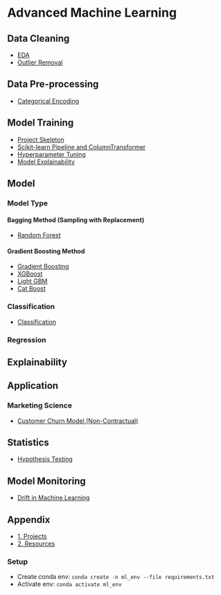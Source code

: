 # Advanced Machine Learning

## Data Cleaning

- [EDA](./docs/eda.md)
- [Outlier Removal](./docs/outlier_removal.md)

## Data Pre-processing

- [Categorical Encoding](./docs/categorical_encoding.md)

## Model Training

- [Project Skeleton](./docs/project_skeleton.md)
- [Scikit-learn Pipeline and ColumnTransformer](./docs/pipeline_column_transformer.md)
- [Hyperparameter Tuning](./docs/hyperparameter_tuning.md)
- [Model Explainability](./docs/model/model_explainability.md)

## Model

### Model Type

#### Bagging Method (Sampling with Replacement)

- [Random Forest](./docs/model/random_forest.md)

#### Gradient Boosting Method

- [Gradient Boosting](./docs/model/gradien_boosting.md)
- [XGBoost](./docs/model/xgboost.md)
- [Light GBM](./docs/model/lightgbm.md)
- [Cat Boost](./docs/model/catboost.md)

### Classification

- [Classification](./docs/model/classification.md)

### Regression

## Explainability

## Application

### Marketing Science

- [Customer Churn Model (Non-Contractual)](./docs/marketing-science/customer-churn-non-contractual.md)

## Statistics

- [Hypothesis Testing](./docs/statistics/hypothesis_testing.md)

## Model Monitoring

- [Drift in Machine Learning](./docs/monitoring/drift_in_ml.md)

## Appendix

- [1. Projects](./docs/projects.md)
- [2. Resources](./docs/resources.md)

### Setup

- Create conda env: `conda create -n ml_env --file requirements.txt`
- Activate env: `conda activate ml_env`
